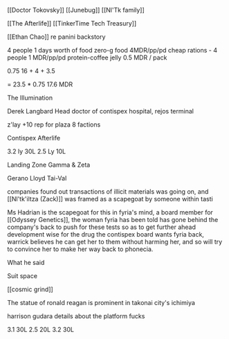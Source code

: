 [[Doctor Tokovsky]]
[[Junebug]]
[[Nl'Tk family]]

[[The Afterlife]]
[[TinkerTime Tech Treasury]]

[[Ethan Chao]] re panini backstory

4 people 1 days worth of food zero-g food
4MDR/pp/pd
cheap rations - 4 people
1 MDR/pp/pd
protein-coffee jelly
0.5 MDR / pack

0.75
16 + 4 + 3.5

= 23.5 * 0.75
17.6 MDR

The Illumination

Derek Langbard
Head doctor of contispex hospital, rejos terminal

z'lay
+10 rep for plaza 8 factions

Contispex Afterlife 

3.2 ly
30L
2.5 Ly
10L

Landing Zone Gamma & Zeta

Gerano
Lloyd
Tai-Val

companies found out transactions of illicit materials was going on, and [[Nl'tk'iltza (Zack)]] was framed as a scapegoat by someone within tasti

Ms Hadrian is the scapegoat for this in fyria's mind, a board member for [[Odyssey Genetics]], the woman fyria has been told has gone behind the company's back to push for these tests so as to get further ahead development wise for the drug
the contispex board wants fyria back, warrick believes he can get her to them without harming her, and so will try to convince her to make her way back to phonecia.


What he said

Suit space



[[cosmic grind]]

The statue of ronald reagan is prominent in takonai city's ichimiya

harrison gudara
details about the platform fucks

3.1 30L
2.5 20L
3.2 30L
